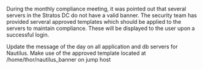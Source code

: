 During the monthly compliance meeting, it was pointed out that several servers in the Stratos DC do not have a valid banner. The security team has provided serveral approved templates which should be applied to the servers to maintain compliance. These will be displayed to the user upon a successful login.



Update the message of the day on all application and db servers for Nautilus. Make use of the approved template located at /home/thor/nautilus_banner on jump host